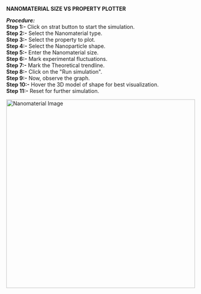 ****NANOMATERIAL SIZE VS PROPERTY PLOTTER****<BR>

_****Procedure:****_<br>
****Step 1:-**** Click on strat button to start the simulation.<br>
****Step 2:-**** Select the Nanomaterial type.<br>
****Step 3:-**** Select the property to plot.<br>
****Step 4:-**** Select the Nanoparticle shape.<br>
****Step 5:-**** Enter the Nanomaterial size.<br>
****Step 6:-**** Mark experimental fluctuations.<br>
****Step 7:-**** Mark the Theoretical trendline.<br>
****Step 8:-**** Click on the "Run simulation".<br>
****Step 9:-**** Now, observe the graph.<br>
****Step 10:-**** Hover the 3D model of shape for best visualization.<br>
****Step 11:-**** Reset for further simulation.<br>


<img src="https://github.com/Ayush-Kumar-45/Orchids_Ayush_Kumar_2/blob/main/experiment/images/nanomaterial.png?raw=true" alt="Nanomaterial Image" height="500"/>
